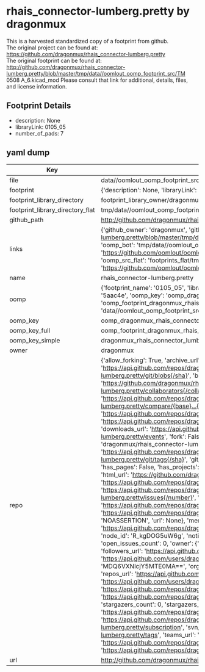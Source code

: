 # rhais_connector-lumberg.pretty by dragonmux  
This is a harvested standardized copy of a footprint from github.  
The original project can be found at:  
https://github.com/dragonmux/rhais_connector-lumberg.pretty  
The original footprint can be found at:
http://github.com/dragonmux/rhais_connector-lumberg.pretty/blob/master/tmp/data//oomlout_oomp_footprint_src/TM 0508 A_6.kicad_mod
Please consult that link for additional, details, files, and license information.  
## Footprint Details
* description: None  
* libraryLink: 0105_05  
* number_of_pads: 7  
## yaml dump  
| Key | Value |  
| --- | --- |  
| file | data//oomlout_oomp_footprint_src/rhais_connector-lumberg.pretty/0105_05.kicad_mod |  
| footprint | {'description': None, 'libraryLink': '0105_05', 'number_of_pads': 7} |  
| footprint_library_directory | footprint_library_owner/dragonmux_rhais_connector-lumberg.pretty |  
| footprint_library_directory_flat | tmp/data//oomlout_oomp_footprint_src/footprints_flat/dragonmux_rhais_connector_lumberg_0105_05/working |  
| github_path | http://github.com/dragonmux/rhais_connector-lumberg.pretty/blob/master/tmp/data//oomlout_oomp_footprint_src/0105_05.kicad_mod |  
| links | {'github_owner': 'dragonmux', 'github_repo_name': 'rhais_connector-lumberg.pretty', 'github_src': 'http://github.com/dragonmux/rhais_connector-lumberg.pretty/blob/master/tmp/data//oomlout_oomp_footprint_src/TM 0508 A_6.kicad_mod', 'github_src_repo': 'https://github.com/dragonmux/rhais_connector-lumberg.pretty', 'oomp_bot': 'tmp/data//oomlout_oomp_footprint_src/footprints/dragonmux_rhais_connector_lumberg_0105_05/working', 'oomp_bot_github': 'https://github.com/oomlout/oomlout_oomp_footprint_bot/tree/main/tmp/data//oomlout_oomp_footprint_src/footprints/dragonmux_rhais_connector_lumberg_0105_05/working', 'oomp_src_flat': 'footprints_flat/tmp/data//oomlout_oomp_footprint_src/footprints_flat/dragonmux_rhais_connector_lumberg_0105_05/working', 'oomp_src_flat_github': 'https://github.com/oomlout/oomlout_oomp_footprint_src/tree/main/tmp/data//oomlout_oomp_footprint_src/footprints_flat/dragonmux_rhais_connector_lumberg_0105_05/working'} |  
| name | rhais_connector-lumberg.pretty |  
| oomp | {'footprint_name': '0105_05', 'library_name': 'rhais_connector_lumberg', 'md5': '5aac4e00904f257f1e40e4e1ca3a683f', 'md5_10': '5aac4e0090', 'md5_5': '5aac4', 'md5_6': '5aac4e', 'oomp_key': 'oomp_dragonmux_rhais_connector_lumberg_0105_05', 'oomp_key_extra': 'oomp_footprint_dragonmux_rhais_connector_lumberg_0105_05', 'oomp_key_full': 'oomp_footprint_dragonmux_rhais_connector_lumberg_0105_05_5aac4e', 'oomp_key_simple': 'dragonmux_rhais_connector_lumberg_0105_05', 'original_filename': 'data//oomlout_oomp_footprint_src/rhais_connector-lumberg.pretty/0105_05.kicad_mod', 'owner_name': 'dragonmux'} |  
| oomp_key | oomp_dragonmux_rhais_connector_lumberg_0105_05 |  
| oomp_key_full | oomp_footprint_dragonmux_rhais_connector_lumberg_0105_05 |  
| oomp_key_simple | dragonmux_rhais_connector_lumberg_0105_05 |  
| owner | dragonmux |  
| repo | {'allow_forking': True, 'archive_url': 'https://api.github.com/repos/dragonmux/rhais_connector-lumberg.pretty/{archive_format}{/ref}', 'archived': False, 'assignees_url': 'https://api.github.com/repos/dragonmux/rhais_connector-lumberg.pretty/assignees{/user}', 'blobs_url': 'https://api.github.com/repos/dragonmux/rhais_connector-lumberg.pretty/git/blobs{/sha}', 'branches_url': 'https://api.github.com/repos/dragonmux/rhais_connector-lumberg.pretty/branches{/branch}', 'clone_url': 'https://github.com/dragonmux/rhais_connector-lumberg.pretty.git', 'collaborators_url': 'https://api.github.com/repos/dragonmux/rhais_connector-lumberg.pretty/collaborators{/collaborator}', 'comments_url': 'https://api.github.com/repos/dragonmux/rhais_connector-lumberg.pretty/comments{/number}', 'commits_url': 'https://api.github.com/repos/dragonmux/rhais_connector-lumberg.pretty/commits{/sha}', 'compare_url': 'https://api.github.com/repos/dragonmux/rhais_connector-lumberg.pretty/compare/{base}...{head}', 'contents_url': 'https://api.github.com/repos/dragonmux/rhais_connector-lumberg.pretty/contents/{+path}', 'contributors_url': 'https://api.github.com/repos/dragonmux/rhais_connector-lumberg.pretty/contributors', 'created_at': '2022-02-24T14:35:09Z', 'default_branch': 'main', 'deployments_url': 'https://api.github.com/repos/dragonmux/rhais_connector-lumberg.pretty/deployments', 'description': "DX-MON's Lumberg connector footprints KiCad library", 'disabled': False, 'downloads_url': 'https://api.github.com/repos/dragonmux/rhais_connector-lumberg.pretty/downloads', 'events_url': 'https://api.github.com/repos/dragonmux/rhais_connector-lumberg.pretty/events', 'fork': False, 'forks': 0, 'forks_count': 0, 'forks_url': 'https://api.github.com/repos/dragonmux/rhais_connector-lumberg.pretty/forks', 'full_name': 'dragonmux/rhais_connector-lumberg.pretty', 'git_commits_url': 'https://api.github.com/repos/dragonmux/rhais_connector-lumberg.pretty/git/commits{/sha}', 'git_refs_url': 'https://api.github.com/repos/dragonmux/rhais_connector-lumberg.pretty/git/refs{/sha}', 'git_tags_url': 'https://api.github.com/repos/dragonmux/rhais_connector-lumberg.pretty/git/tags{/sha}', 'git_url': 'git://github.com/dragonmux/rhais_connector-lumberg.pretty.git', 'has_discussions': False, 'has_downloads': True, 'has_issues': True, 'has_pages': False, 'has_projects': True, 'has_wiki': True, 'homepage': None, 'hooks_url': 'https://api.github.com/repos/dragonmux/rhais_connector-lumberg.pretty/hooks', 'html_url': 'https://github.com/dragonmux/rhais_connector-lumberg.pretty', 'id': 463181546, 'is_template': False, 'issue_comment_url': 'https://api.github.com/repos/dragonmux/rhais_connector-lumberg.pretty/issues/comments{/number}', 'issue_events_url': 'https://api.github.com/repos/dragonmux/rhais_connector-lumberg.pretty/issues/events{/number}', 'issues_url': 'https://api.github.com/repos/dragonmux/rhais_connector-lumberg.pretty/issues{/number}', 'keys_url': 'https://api.github.com/repos/dragonmux/rhais_connector-lumberg.pretty/keys{/key_id}', 'labels_url': 'https://api.github.com/repos/dragonmux/rhais_connector-lumberg.pretty/labels{/name}', 'language': None, 'languages_url': 'https://api.github.com/repos/dragonmux/rhais_connector-lumberg.pretty/languages', 'license': {'key': 'other', 'name': 'Other', 'node_id': 'MDc6TGljZW5zZTA=', 'spdx_id': 'NOASSERTION', 'url': None}, 'merges_url': 'https://api.github.com/repos/dragonmux/rhais_connector-lumberg.pretty/merges', 'milestones_url': 'https://api.github.com/repos/dragonmux/rhais_connector-lumberg.pretty/milestones{/number}', 'mirror_url': None, 'name': 'rhais_connector-lumberg.pretty', 'network_count': 0, 'node_id': 'R_kgDOG5uW6g', 'notifications_url': 'https://api.github.com/repos/dragonmux/rhais_connector-lumberg.pretty/notifications{?since,all,participating}', 'open_issues': 0, 'open_issues_count': 0, 'owner': {'avatar_url': 'https://avatars.githubusercontent.com/u/691140?v=4', 'events_url': 'https://api.github.com/users/dragonmux/events{/privacy}', 'followers_url': 'https://api.github.com/users/dragonmux/followers', 'following_url': 'https://api.github.com/users/dragonmux/following{/other_user}', 'gists_url': 'https://api.github.com/users/dragonmux/gists{/gist_id}', 'gravatar_id': '', 'html_url': 'https://github.com/dragonmux', 'id': 691140, 'login': 'dragonmux', 'node_id': 'MDQ6VXNlcjY5MTE0MA==', 'organizations_url': 'https://api.github.com/users/dragonmux/orgs', 'received_events_url': 'https://api.github.com/users/dragonmux/received_events', 'repos_url': 'https://api.github.com/users/dragonmux/repos', 'site_admin': False, 'starred_url': 'https://api.github.com/users/dragonmux/starred{/owner}{/repo}', 'subscriptions_url': 'https://api.github.com/users/dragonmux/subscriptions', 'type': 'User', 'url': 'https://api.github.com/users/dragonmux'}, 'private': False, 'pulls_url': 'https://api.github.com/repos/dragonmux/rhais_connector-lumberg.pretty/pulls{/number}', 'pushed_at': '2022-02-24T14:37:02Z', 'releases_url': 'https://api.github.com/repos/dragonmux/rhais_connector-lumberg.pretty/releases{/id}', 'size': 13, 'ssh_url': 'git@github.com:dragonmux/rhais_connector-lumberg.pretty.git', 'stargazers_count': 0, 'stargazers_url': 'https://api.github.com/repos/dragonmux/rhais_connector-lumberg.pretty/stargazers', 'statuses_url': 'https://api.github.com/repos/dragonmux/rhais_connector-lumberg.pretty/statuses/{sha}', 'subscribers_count': 1, 'subscribers_url': 'https://api.github.com/repos/dragonmux/rhais_connector-lumberg.pretty/subscribers', 'subscription_url': 'https://api.github.com/repos/dragonmux/rhais_connector-lumberg.pretty/subscription', 'svn_url': 'https://github.com/dragonmux/rhais_connector-lumberg.pretty', 'tags_url': 'https://api.github.com/repos/dragonmux/rhais_connector-lumberg.pretty/tags', 'teams_url': 'https://api.github.com/repos/dragonmux/rhais_connector-lumberg.pretty/teams', 'temp_clone_token': None, 'topics': [], 'trees_url': 'https://api.github.com/repos/dragonmux/rhais_connector-lumberg.pretty/git/trees{/sha}', 'updated_at': '2022-02-24T14:35:09Z', 'url': 'https://api.github.com/repos/dragonmux/rhais_connector-lumberg.pretty', 'visibility': 'public', 'watchers': 0, 'watchers_count': 0, 'web_commit_signoff_required': False} |  
| url | http://github.com/dragonmux/rhais_connector-lumberg.pretty |  

